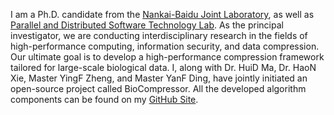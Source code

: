 I am a Ph.D. candidate from the [Nankai-Baidu Joint Laboratory](https://nbjl.nankai.edu.cn/main.htm), as well as [Parallel and Distributed Software Technology Lab](https://nbjl.nankai.edu.cn/main.htm).  As the principal investigator, we are conducting interdisciplinary research in the fields of high-performance computing, information security, and data compression. Our ultimate goal is to develop a high-performance compression framework tailored for large-scale biological data. I, along with Dr. HuiD Ma, Dr. HaoN Xie, Master YingF Zheng, and Master YanF Ding, have jointly initiated an open-source project called BioCompressor. All the developed algorithm components can be found on my [GitHub Site](https://github.com/fahaihi).
